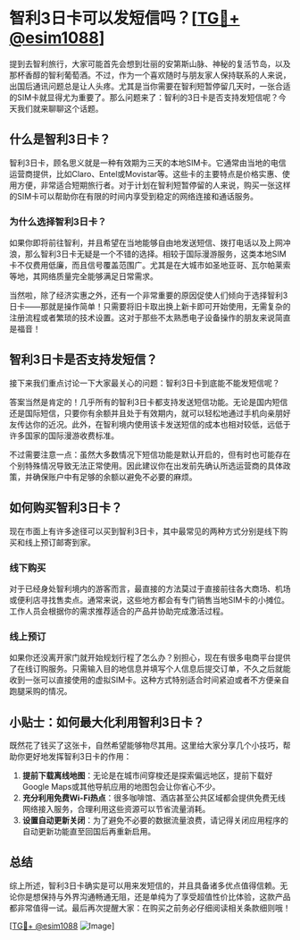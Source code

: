 # 智利3日卡可以发短信吗？[[TG💪+ @esim1088](https://t.me/s/esim1088)]

提到去智利旅行，大家可能首先会想到壮丽的安第斯山脉、神秘的复活节岛，以及那杯香醇的智利葡萄酒。不过，作为一个喜欢随时与朋友家人保持联系的人来说，出国后通讯问题总是让人头疼。尤其是当你需要在智利短暂停留几天时，一张合适的SIM卡就显得尤为重要了。那么问题来了：智利的3日卡是否支持发短信呢？今天我们就来聊聊这个话题。

## 什么是智利3日卡？

智利3日卡，顾名思义就是一种有效期为三天的本地SIM卡。它通常由当地的电信运营商提供，比如Claro、Entel或Movistar等。这些卡的主要特点是价格实惠、使用方便，非常适合短期旅行者。对于计划在智利短暂停留的人来说，购买一张这样的SIM卡可以帮助你在有限的时间内享受到稳定的网络连接和通话服务。

### 为什么选择智利3日卡？

如果你即将前往智利，并且希望在当地能够自由地发送短信、拨打电话以及上网冲浪，那么智利3日卡无疑是一个不错的选择。相较于国际漫游服务，这类本地SIM卡不仅费用低廉，而且信号覆盖范围广。尤其是在大城市如圣地亚哥、瓦尔帕莱索等地，其网络质量完全能够满足日常需求。

当然啦，除了经济实惠之外，还有一个非常重要的原因促使人们倾向于选择智利3日卡——那就是操作简单！只需要将旧卡取出换上新卡即可开始使用，无需复杂的注册流程或者繁琐的技术设置。这对于那些不太熟悉电子设备操作的朋友来说简直是福音！

## 智利3日卡是否支持发短信？

接下来我们重点讨论一下大家最关心的问题：智利3日卡到底能不能发短信呢？

答案当然是肯定的！几乎所有的智利3日卡都支持发送短信功能。无论是国内短信还是国际短信，只要你有余额并且处于有效期内，就可以轻松地通过手机向亲朋好友传达你的近况。此外，在智利境内使用该卡发送短信的成本也相对较低，远低于许多国家的国际漫游收费标准。

不过需要注意一点：虽然大多数情况下短信功能是默认开启的，但有时也可能存在个别特殊情况导致无法正常使用。因此建议你在出发前先确认所选运营商的具体政策，并确保账户中有足够的余额以避免不必要的麻烦。

## 如何购买智利3日卡？

现在市面上有许多途径可以买到智利3日卡，其中最常见的两种方式分别是线下购买和线上预订邮寄到家。

### 线下购买

对于已经身处智利境内的游客而言，最直接的方法莫过于直接前往各大商场、机场或便利店寻找售卖点。通常来说，这些地方都会有专门销售当地SIM卡的小摊位。工作人员会根据你的需求推荐适合的产品并协助完成激活过程。

### 线上预订

如果你还没离开家门就开始规划行程了怎么办？别担心，现在有很多电商平台提供了在线订购服务。只需输入目的地信息并填写个人信息后提交订单，不久之后就能收到一张可以直接使用的虚拟SIM卡。这种方式特别适合时间紧迫或者不方便亲自跑腿采购的情况。

## 小贴士：如何最大化利用智利3日卡？

既然花了钱买了这张卡，自然希望能够物尽其用。这里给大家分享几个小技巧，帮助你更好地发挥智利3日卡的作用：

1. **提前下载离线地图**：无论是在城市间穿梭还是探索偏远地区，提前下载好Google Maps或其他导航应用的地图包会让你省心不少。
2. **充分利用免费Wi-Fi热点**：很多咖啡馆、酒店甚至公共区域都会提供免费无线网络接入服务，合理利用这些资源可以节省流量消耗。
3. **设置自动更新关闭**：为了避免不必要的数据流量浪费，请记得关闭应用程序的自动更新功能直至回国后再重新启用。

## 总结

综上所述，智利3日卡确实是可以用来发短信的，并且具备诸多优点值得信赖。无论你是想保持与外界沟通畅通无阻，还是单纯为了享受超值性价比体验，这款产品都非常值得一试。最后再次提醒大家：在购买之前务必仔细阅读相关条款细则哦！

[[TG💪+ @esim1088](https://t.me/s/esim1088) ![Image](https://i.postimg.cc/4NQfJmqS/Snipaste-2025-05-13-00-14-12.png)]